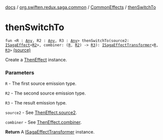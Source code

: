 [docs](../../index.md) / [org.swiften.redux.saga.common](../index.md) / [CommonEffects](index.md) / [thenSwitchTo](./then-switch-to.md)

# thenSwitchTo

`fun <R : `[`Any`](https://kotlinlang.org/api/latest/jvm/stdlib/kotlin/-any/index.html)`, R2 : `[`Any`](https://kotlinlang.org/api/latest/jvm/stdlib/kotlin/-any/index.html)`, R3 : `[`Any`](https://kotlinlang.org/api/latest/jvm/stdlib/kotlin/-any/index.html)`> thenSwitchTo(source2: `[`ISagaEffect`](../-i-saga-effect.md)`<`[`R2`](then-switch-to.md#R2)`>, combiner: (`[`R`](then-switch-to.md#R)`, `[`R2`](then-switch-to.md#R2)`) -> `[`R3`](then-switch-to.md#R3)`): `[`ISagaEffectTransformer`](../-i-saga-effect-transformer.md)`<`[`R`](then-switch-to.md#R)`, `[`R3`](then-switch-to.md#R3)`>` [(source)](https://github.com/protoman92/KotlinRedux/tree/master/common/common-saga/src/main/kotlin/org/swiften/redux/saga/common/CommonEffects.kt#L174)

Create a [ThenEffect](../-then-effect/index.md) instance.

### Parameters

`R` - The first source emission type.

`R2` - The second source emission type.

`R3` - The result emission type.

`source2` - See [ThenEffect.source2](../-then-effect/source2.md).

`combiner` - See [ThenEffect.combiner](../-then-effect/combiner.md).

**Return**
A [ISagaEffectTransformer](../-i-saga-effect-transformer.md) instance.

